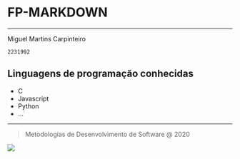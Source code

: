 # FP-MARKDOWN
***
Miguel Martins Carpinteiro

`2231992`

## **Linguagens de programação conhecidas**

* C
* Javascript
* Python
* ...

***

> Metodologias de Desenvolvimento de Software @ 2020

![](https://eduportugal.eu/wp-content/uploads/2017/08/eduportugal_ipleiria_n.jpg)
